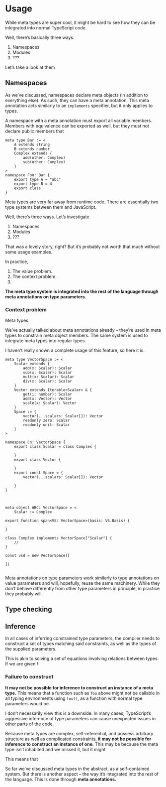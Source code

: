# Usage

While meta types are super cool, it might be hard to see how they can be integrated into normal TypeScript code. 

Well, there’s basically three ways.

1. Namespaces
2. Modules
3. ???

Let’s take a look at them

## Namespaces

As we’ve discussed, namespaces declare meta objects (in addition to everything else). As such, they can have a meta annotation. This meta annotation acts similarly to an `implements` specifier, but it only applies to types.

A namespace with a meta annotation must export all variable members. Members with equivalence can be exported as well, but they must not declare public members that 



```
meta type Bar := <
	A extends string
	B extends number
	Complex extends {
		add(other: Complex)
		sub(other: Complex)
	}
>
namespace Foo: Bar {
	export type A = "abc"
	export type B = 4
	export class 
}
```



Meta types are very far away from runtime code. There are essentially two type systems between them and JavaScript.

Well, there’s three ways. Let’s investigate 

1. Namespaces
2. Modules
3. ???







That was a lovely story, right? But it’s probably not worth that much without some usage examples. 

In practice, 

1. The value problem.
2. The context problem.
3. 

**The meta type system is integrated into the rest of the language through meta annotations on type parameters.**

### Context problem

Meta types 

We’ve actually talked about meta annotations already – they’re used in meta types to constrain meta object members. The same system is used to integrate meta types into regular types.

I haven’t really shown a complete usage of this feature, so here it is.

```
meta type VectorSpace := <
    Scalar extends {
        add(x: Scalar): Scalar
        sub(x: Scalar): Scalar
        mult(x: Scalar): Scalar
        div(x: Scalar): Scalar
    }
    Vector extends Iterable<Scalar> & {
        get(i: number): Scalar
        add(x: Vector): Vector
        scale(x: Scalar): Vector
    }  
    Space := {
    	vector(...scalars: Scalar[]): Vector
    	readonly zero: Scalar
    	readonly unit: Scalar
    }
>

namespace Cn: VectorSpace {
	export class Scalar = class Complex {
		
	}
	export class Vector {
		
	}
	export const Space = {
		vector(...scalars: Scalar[]): Vector
		
	}
}



meta object ABC: VectorSpace = <
	Scalar := Complex

export function span<VS: VectorSpace>(basis: VS.Basis) {
	
}

class Complex implements VectorSpace["Scalar"] {
	// 
}

const vsd = new VectorSpace([
	
])


```

Meta annotations on type parameters work similarly to type annotations on value parameters and will, hopefully, reuse the same machinery. While they don’t behave differently from other type parameters in principle, in practice they probably will.

## Type checking



## Inference

In all cases of inferring constrained type parameters, the compiler needs to construct a set of types matching said constraints, as well as the types of the supplied parameters.

This is akin to solving a set of equations involving relations between types. If we are given f

### Failure to construct

**It may not be possible for inference to construct an instance of a meta type.** This means that a function such as `foo` above might not be callable in all typing environments using `foo()`, as a function with normal type parameters would be.

I don’t necessarily view this is a downside. In many cases, TypeScript’s aggressive inference of type parameters can cause unexpected issues in other parts of the code. 

Because meta types are complex, self-referential, and possess arbitrary structure as well as complicated constraints, **it may not be possible for inference to construct an instance of one.** This may be because the meta type isn’t inhabited and we missed it, but it might 

This means that 



So far we’ve discussed meta types in the abstract, as a self-contained system. But there is another aspect – the way it’s integrated into the rest of the language. This is done through **meta annotations.**

